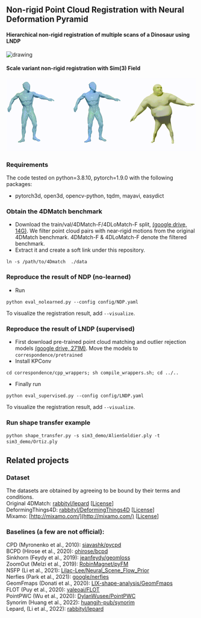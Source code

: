 ## Non-rigid Point Cloud Registration with Neural Deformation Pyramid 

#### Hierarchical non-rigid registration of multiple scans of a Dinosaur using LNDP

<img src="img/dino.gif" alt="drawing" width="800"/>


#### Scale variant non-rigid registration with Sim(3) Field

<img src="img/transfer.gif" alt="drawing" width="800"/>


### Requirements

The code tested on python=3.8.10, pytorch=1.9.0 with the following packages:
- pytorch3d, open3d, opencv-python, tqdm, mayavi, easydict

 

### Obtain the 4DMatch benchmark
- Download the train/val/4DMatch-F/4DLoMatch-F split, [(google drive, 14G)](https://drive.google.com/file/d/1ySykuxxRyE-OvFY8gDgE_SoacKbexMDz/view?usp=sharing). We filter point cloud pairs with near-rigid motions from the original 4DMatch benchmark.  4DMatch-F & 4DLoMatch-F denote the filtered benchmark.
- Extract it and create a soft link under this repository.
```shell
ln -s /path/to/4Dmatch  ./data
```



### Reproduce the result of NDP (no-learned)
- Run
```eval
python eval_nolearned.py --config config/NDP.yaml  
```
To visualize the registration result, add ```--visualize```.


### Reproduce the result of LNDP (supervised)
- First download pre-trained point cloud matching and outlier rejection models [(google drive, 271M)](https://drive.google.com/file/d/1T8z71iv3dvyAQhZUgct0w5yDtfRFwui9/view?usp=sharing). Move the models to ``correspondence/pretrained``
- Install KPConv
```shell
cd correspondence/cpp_wrappers; sh compile_wrappers.sh; cd ../..
```
- Finally run
```
python eval_supervised.py --config config/LNDP.yaml  
```
To visualize the registration result, add ```--visualize```.

 

### Run  shape transfer example
```
python shape_transfer.py -s sim3_demo/AlienSoldier.ply -t sim3_demo/Ortiz.ply
```

## Related projects

### Dataset
The datasets are obtained by agreeing to be bound by their terms and conditions.  
Original 4DMatch: [rabbityl/lepard](https://github.com/rabbityl/lepard) [[License](https://docs.google.com/forms/d/e/1FAIpQLSeQ1hkCmmTiib-oQM9s21y3Tz9ojiI2zB8vZSqTZjT2DiRZ0g/viewform)]  
DeformingThings4D: [rabbityl/DeformingThings4D](https://github.com/rabbityl/DeformingThings4D) [[License](https://docs.google.com/forms/d/e/1FAIpQLSckMLPBO8HB8gJsIXFQHtYVQaTPTdd-rZQzyr9LIIkHA515Sg/viewform)]  
Mixamo: [http://mixamo.com/](http://mixamo.com/) [[License](https://helpx.adobe.com/creative-cloud/faq/mixamo-faq.html)]


### Baselines (a few are not official):  
CPD (Myronenko et al., 2010): [siavashk/pycpd](https://github.com/siavashk/pycpd)  
BCPD (Hirose et al., 2020): [ohirose/bcpd](https://github.com/ohirose/bcpd)  
Sinkhorn (Feydy et al., 2019): [jeanfeydy/geomloss](https://github.com/jeanfeydy/geomloss)  
ZoomOut (Melzi et al., 2019): [RobinMagnet/pyFM](https://github.com/RobinMagnet/pyFM)  
NSFP (Li et al., 2021): [Lilac-Lee/Neural_Scene_Flow_Prior](https://github.com/Lilac-Lee/Neural_Scene_Flow_Prior)  
Nerfies (Park et al., 2021): [google/nerfies](https://github.com/google/nerfies)  
GeomFmaps (Donati et al., 2020): [LIX-shape-analysis/GeomFmaps](https://github.com/LIX-shape-analysis/GeomFmaps)  
FLOT (Puy et al., 2020): [valeoai/FLOT](https://github.com/valeoai/FLOT)  
PointPWC (Wu et al., 2020): [DylanWusee/PointPWC](https://github.com/DylanWusee/PointPWC)  
Synorim (Huang et al., 2022): [huangjh-pub/synorim](https://github.com/huangjh-pub/synorim)  
Lepard, (Li et al., 2022): [rabbityl/lepard](https://github.com/rabbityl/lepard)

